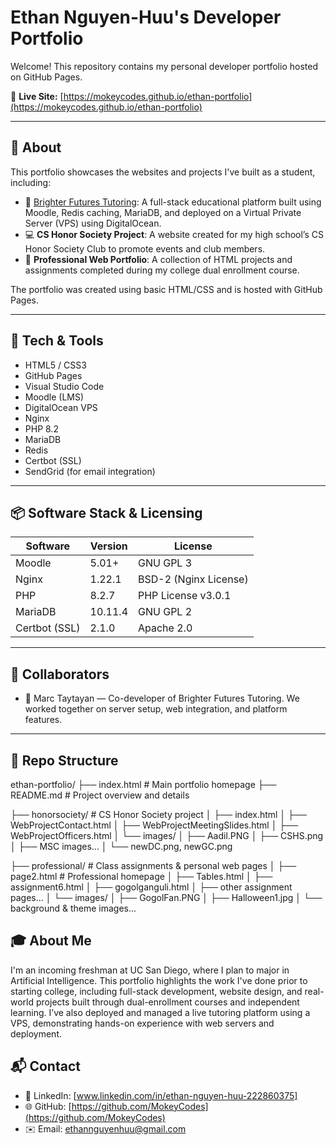 # Ethan Nguyen-Huu's Developer Portfolio

Welcome! This repository contains my personal developer portfolio hosted on GitHub Pages.

🔗 **Live Site:** [https://mokeycodes.github.io/ethan-portfolio](https://mokeycodes.github.io/ethan-portfolio)

---

## 🌟 About

This portfolio showcases the websites and projects I've built as a student, including:

- 🧠 [Brighter Futures Tutoring](https://brighterfuturestutoring.org): A full-stack educational platform built using Moodle, Redis caching, MariaDB, and deployed on a Virtual Private Server (VPS) using DigitalOcean.
- 💻 **CS Honor Society Project**: A website created for my high school’s CS Honor Society Club to promote events and club members.
- 🧾 **Professional Web Portfolio**: A collection of HTML projects and assignments completed during my college dual enrollment course.

The portfolio was created using basic HTML/CSS and is hosted with GitHub Pages.

---

## 🔧 Tech & Tools

- HTML5 / CSS3
- GitHub Pages
- Visual Studio Code
- Moodle (LMS)
- DigitalOcean VPS
- Nginx
- PHP 8.2
- MariaDB
- Redis
- Certbot (SSL)
- SendGrid (for email integration)

---

## 📦 Software Stack & Licensing

| Software       | Version   | License               |
|----------------|-----------|------------------------|
| Moodle         | 5.01+     | GNU GPL 3              |
| Nginx          | 1.22.1    | BSD-2 (Nginx License)  |
| PHP            | 8.2.7     | PHP License v3.0.1     |
| MariaDB        | 10.11.4   | GNU GPL 2              |
| Certbot (SSL)  | 2.1.0     | Apache 2.0             |

---

## 🤝 Collaborators

- 👤 Marc Taytayan — Co-developer of Brighter Futures Tutoring. We worked together on server setup, web integration, and platform features.

---

## 📂 Repo Structure
ethan-portfolio/
├── index.html # Main portfolio homepage
├── README.md # Project overview and details

├── honorsociety/ # CS Honor Society project
│ ├── index.html
│ ├── WebProjectContact.html
│ ├── WebProjectMeetingSlides.html
│ ├── WebProjectOfficers.html
│ └── images/
│ ├── Aadil.PNG
│ ├── CSHS.png
│ ├── MSC images...
│ └── newDC.png, newGC.png

├── professional/ # Class assignments & personal web pages
│ ├── page2.html # Professional homepage
│ ├── Tables.html
│ ├── assignment6.html
│ ├── gogolganguli.html
│ ├── other assignment pages...
│ └── images/
│ ├── GogolFan.PNG
│ ├── Halloween1.jpg
│ └── background & theme images...

## 🎓 About Me

I'm an incoming freshman at UC San Diego, where I plan to major in Artificial Intelligence. This portfolio highlights the work I've done prior to starting college, including full-stack development, website design, and real-world projects built through dual-enrollment courses and independent learning. I’ve also deployed and managed a live tutoring platform using a VPS, demonstrating hands-on experience with web servers and deployment.

## 📬 Contact

- 💼 LinkedIn: [www.linkedin.com/in/ethan-nguyen-huu-222860375]
- 🌐 GitHub: [https://github.com/MokeyCodes](https://github.com/MokeyCodes)
- ✉️ Email: ethannguyenhuu@gmail.com

